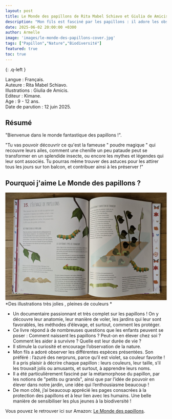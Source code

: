 ```yaml
---
layout: post
title: Le Monde des papillons de Rita Mabel Schiavo et Giulia de Amicis.
description: "Mon fils est fasciné par les papillons : il adore les observer dans notre jardin ou lors de nos balades, toujours curieux de découvrir ce que la nature a à lui montrer." 
date: 2025-06-02 20:00:00 +0300
author: Armelle
image: 'images/le-monde-des-papillons-cover.jpg'
tags: ["Papillon","Nature","Biodiversité"]
featured: true
toc: true
---
```


{: .q-left }

Langue : Français.       
Auteure : Rita Mabel Schiavo.   
Illustrations : Giulia de Amicis.                  
Editeur : Kimane.           
Age : 9 - 12 ans.                  
Date de parution : 12 juin 2025.

## Résumé

"Bienvenue dans le monde fantastique des papillons !".

"Tu vas pouvoir découvrir ce qu'est la fameuse " poudre magique " qui recouvre leurs ailes, comment une chenille un peu pataude peut se transformer en un splendide insecte, ou encore les mythes et légendes qui leur sont associés. Tu pourras même trouver des astuces pour les attirer tous les jours sur ton balcon, et contribuer ainsi à les préserver !"

## Pourquoi j'aime Le Monde des papillons ?

![Des illustrations très jolies, pleines de couleurs ](images/le-monde-des-papillons-int.jpg)
*Des illustrations très jolies , pleines de couleurs *
- Un documentaire passionnant et très complet sur les papillons ! On y découvre leur anatomie, leur manière de voler, les jardins qui leur sont favorables, les méthodes d’élevage, et surtout, comment les protéger.
- Ce livre répond à de nombreuses questions que les enfants peuvent se poser : Comment naissent les papillons ? Peut-on en élever chez soi ? Comment les aider à survivre ? Quelle est leur durée de vie ?
- Il stimule la curiosité et encourage l’observation de la nature.
- Mon fils a adoré observer les différentes espèces présentées. Son préféré : l’azuré des nerpruns, parce qu’il est violet, sa couleur favorite ! Il a pris plaisir à décrire chaque papillon : leurs couleurs, leur taille, s’il les trouvait jolis ou amusants, et surtout, à apprendre leurs noms.
- Il a été particulièrement fasciné par la métamorphose du papillon, par les notions de "petits ou grands", ainsi que par l’idée de pouvoir en élever dans notre jardin,  une idée qui l’enthousiasme beaucoup !
- De mon côté, j’ai beaucoup apprécié les pages consacrées à la protection des papillons et à leur lien avec les humains. Une belle manière de sensibiliser les plus jeunes à la biodiversité !

Vous pouvez le retrouver ici sur Amazon: [Le Monde des papillons](https://amzn.to/4nzilTI). 